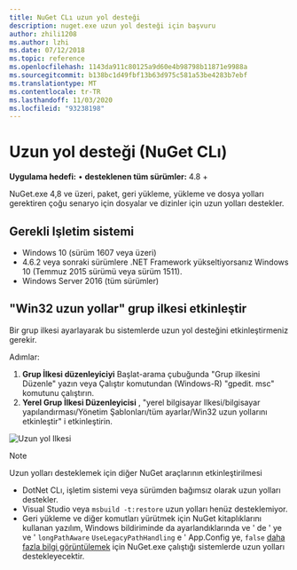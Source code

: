```yaml
---
title: NuGet CLı uzun yol desteği
description: nuget.exe uzun yol desteği için başvuru
author: zhili1208
ms.author: lzhi
ms.date: 07/12/2018
ms.topic: reference
ms.openlocfilehash: 1143da911c80125a9d60e4b98798b11871e9988a
ms.sourcegitcommit: b138bc1d49fbf13b63d975c581a53be4283b7ebf
ms.translationtype: MT
ms.contentlocale: tr-TR
ms.lasthandoff: 11/03/2020
ms.locfileid: "93238198"
---
```

# <a name="long-path-support-nuget-cli"></a>Uzun yol desteği (NuGet CLı)

**Uygulama hedefi:** &bullet; **desteklenen tüm sürümler:** 4.8 +

NuGet.exe 4,8 ve üzeri, paket, geri yükleme, yükleme ve dosya yolları gerektiren çoğu senaryo için dosyalar ve dizinler için uzun yolları destekler.

## <a name="required-operating-system"></a>Gerekli Işletim sistemi

-   Windows 10 (sürüm 1607 veya üzeri)
-   4.6.2 veya sonraki sürümlere .NET Framework yükseltiyorsanız Windows 10 (Temmuz 2015 sürümü veya sürüm 1511).
-   Windows Server 2016 (tüm sürümler)

## <a name="enable-win32-long-paths-group-policy"></a>"Win32 uzun yollar" grup ilkesi etkinleştir

Bir grup ilkesi ayarlayarak bu sistemlerde uzun yol desteğini etkinleştirmeniz gerekir.

Adımlar:
1. **Grup İlkesi düzenleyiciyi** Başlat-arama çubuğunda "Grup ilkesini Düzenle" yazın veya Çalıştır komutundan (Windows-R) "gpedit. msc" komutunu çalıştırın.
2. **Yerel Grup İlkesi Düzenleyicisi** , "yerel bilgisayar Ilkesi/bilgisayar yapılandırması/Yönetim Şablonları/tüm ayarlar/Win32 uzun yollarını etkinleştir" i etkinleştirin.

![Uzun yol Ilkesi](media/LongPathPolicy.png)


> [!Note]
> Uzun yolları desteklemek için diğer NuGet araçlarının etkinleştirilmesi
>
> -   DotNet CLı, işletim sistemi veya sürümden bağımsız olarak uzun yolları destekler.
> -   Visual Studio veya `msbuild -t:restore` uzun yolları henüz desteklemiyor.
> -   Geri yükleme ve diğer komutları yürütmek için NuGet kitaplıklarını kullanan yazılım, Windows bildiriminde da ayarlandıklarında ve ' de ' ye ve ' `longPathAware` `UseLegacyPathHandling` e ' App.Config ye, `false` [daha fazla bilgi görüntülemek](/archive/blogs/jeremykuhne/net-4-6-2-and-long-paths-on-windows-10) için NuGet.exe çalıştığı sistemlerde uzun yolları destekleyecektir.